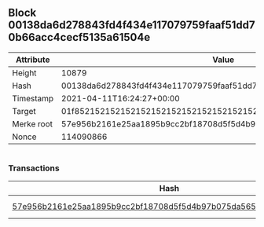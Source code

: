 ## Block 00138da6d278843fd4f434e117079759faaf51dd70b66acc4cecf5135a61504e

Attribute | Value
--- | ---
Height | 10879
Hash | 00138da6d278843fd4f434e117079759faaf51dd70b66acc4cecf5135a61504e
Timestamp | 2021-04-11T16:24:27+00:00
Target | 01f8521521521521521521521521521521521521521521521521521521521521
Merke root | 57e956b2161e25aa1895b9cc2bf18708d5f5d4b97b075da56558a0094559d131
Nonce | 114090866

```

```

### Transactions

Hash | Amount
--- | ---
[57e956b2161e25aa1895b9cc2bf18708d5f5d4b97b075da56558a0094559d131](57e956b2161e25aa1895b9cc2bf18708d5f5d4b97b075da56558a0094559d131.md) | 10.00000000 SKEPTI 
